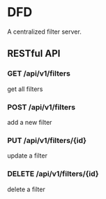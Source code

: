 # DFD

A centralized filter server.

## RESTful API

### GET /api/v1/filters

get all filters

### POST /api/v1/filters

add a new filter

### PUT /api/v1/filters/{id}

update a filter

### DELETE /api/v1/filters/{id}

delete a filter
